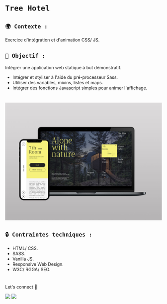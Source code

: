 # **`Tree Hotel`**

## **`🌍 Contexte :`**

Exercice d'intégration et d'animation CSS/ JS.

## **`🚀 Objectif :`**

Intégrer une application web statique à but démonstratif. 

- Intégrer et styliser à l'aide du pré-processeur Sass.
- Utiliser des variables, mixins, listes et maps.
- Intégrer des fonctions Javascript simples pour animer l'affichage.

#

![Page - Land](./assets/mockup.jpg)   

## **`🔒 Contraintes techniques :`**
- HTML/ CSS.
- SASS.
- Vanilla JS.
- Responsive Web Design.
- W3C/ RGGA/ SEO.  
 
 #

Let's connect 🔗

[![](https://img.shields.io/badge/linkedin-%230077B5.svg?&style=for-the-badge&logo=linkedin&logoColor=white0e76a8)](https://www.linkedin.com/in/thomasbarnab%C3%A9/)
[![](https://img.shields.io/badge/twitter-%230077B5.svg?&style=for-the-badge&logo=twitter&logoColor=white&color=00acee)](https://twitter.com/standbyurdev)
